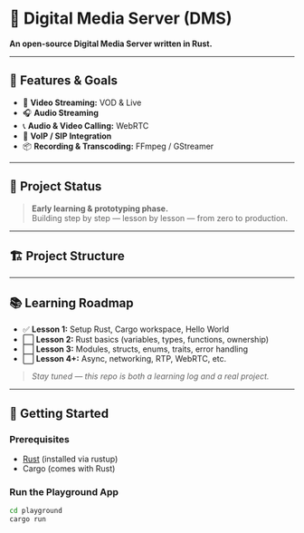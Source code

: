 # 📡 Digital Media Server (DMS)

**An open-source Digital Media Server written in Rust.**

---

## 🌟 Features & Goals

- 🎥 **Video Streaming:** VOD & Live
- 🎧 **Audio Streaming**
- 📞 **Audio & Video Calling:** WebRTC
- 📡 **VoIP / SIP Integration**
- 📦 **Recording & Transcoding:** FFmpeg / GStreamer

---


## 🚀 Project Status

> **Early learning & prototyping phase.**  
> Building step by step — lesson by lesson — from zero to production.

---

## 🏗️ Project Structure
---


## 📚 Learning Roadmap

- ✅ **Lesson 1:** Setup Rust, Cargo workspace, Hello World
- ⬜ **Lesson 2:** Rust basics (variables, types, functions, ownership)
- ⬜ **Lesson 3:** Modules, structs, enums, traits, error handling
- ⬜ **Lesson 4+:** Async, networking, RTP, WebRTC, etc.

> _Stay tuned — this repo is both a learning log and a real project._

---

## 🔧 Getting Started

### Prerequisites

- [Rust](https://rustup.rs/) (installed via rustup)
- Cargo (comes with Rust)

### Run the Playground App

```sh
cd playground
cargo run
